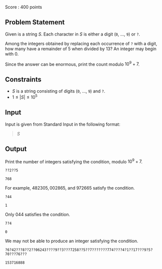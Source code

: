 Score : $400$ points

## Problem Statement

Given is a string $S$. Each character in $S$ is either a digit (`0`, ..., `9`) or `?`.

Among the integers obtained by replacing each occurrence of `?` with a digit, how many have a remainder of $5$ when divided by $13$? An integer may begin with $0$.

Since the answer can be enormous, print the count modulo $10^9+7$.

## Constraints

- $S$ is a string consisting of digits (`0`, ..., `9`) and `?`.
- $1 \leq |S| \leq 10^5$

## Input

Input is given from Standard Input in the following format:

> $S$

## Output

Print the number of integers satisfying the condition, modulo $10^9+7$.

```input1
??2??5
```

```output1
768
```

For example, $482305, 002865,$ and $972665$ satisfy the condition.

```input2
?44
```

```output2
1
```

Only $044$ satisfies the condition.

```input3
7?4
```

```output3
0
```

We may not be able to produce an integer satisfying the condition.

```input4
?6?42???8??2??06243????9??3???7258??5??7???????774????4?1??17???9?5?70???76???
```

```output4
153716888
```